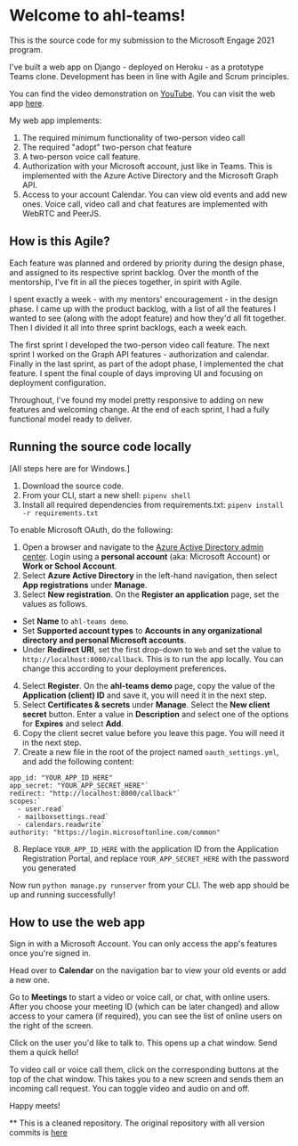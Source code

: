 # Welcome to ahl-teams!
This is the source code for my submission to the Microsoft Engage 2021 program. 

I've built a web app on Django - deployed on Heroku - as a prototype Teams clone. Development has been in line with Agile and Scrum principles. 

You can find the video demonstration on [YouTube](https://youtu.be/1NOJ5IAnoS8).
You can visit the web app [here](https://ahl-teams.herokuapp.com).

My web app implements:
1. The required minimum functionality of two-person video call
2. The required "adopt" two-person chat feature
3. A two-person voice call feature. 
4. Authorization with your Microsoft account, just like in Teams. This is implemented with the Azure Active Directory and the Microsoft Graph API. 
5. Access to your account Calendar. You can view old events and add new ones. 
Voice call, video call and chat features are implemented with WebRTC and PeerJS.


## How is this Agile?
Each feature was planned and ordered by priority during the design phase, and assigned to its respective sprint backlog. Over the month of the mentorship, I've fit in all the pieces together, in spirit with Agile. 

I spent exactly a week - with my mentors' encouragement - in the design phase. I came up with the product backlog, with a list of all the features I wanted to see (along with the adopt feature) and how they'd all fit together. Then I divided it all into three sprint backlogs, each a week each. 

The first sprint I developed the two-person video call feature. The next sprint I worked on the Graph API features - authorization and calendar. Finally in the last sprint, as part of the adopt phase, I implemented the chat feature. I spent the final couple of days improving UI and focusing on deployment configuration. 

Throughout, I've found my model pretty responsive to adding on new features and welcoming change. At the end of each sprint, I had a fully functional model ready to deliver.

## Running the source code locally
[All steps here are for Windows.]
1. Download the source code.
2. From your CLI, start a new shell: `pipenv shell`
3. Install all required dependencies from requirements.txt: `pipenv install -r requirements.txt`

To enable Microsoft OAuth, do the following:
1. Open a browser and navigate to the [Azure Active Directory admin center](https://aad.portal.azure.com/). Login using a **personal account** (aka: Microsoft Account) or **Work or School Account**.
5. Select **Azure Active Directory** in the left-hand navigation, then select **App registrations** under **Manage**.
6. Select  **New registration**. On the  **Register an application**  page, set the values as follows.

-   Set  **Name**  to  `ahl-teams demo`.
-   Set  **Supported account types**  to  **Accounts in any organizational directory and personal Microsoft accounts**.
-   Under  **Redirect URI**, set the first drop-down to  `Web`  and set the value to  `http://localhost:8000/callback`. This is to run the app locally. You can change this according to your deployment preferences.

4. Select **Register**. On the **ahl-teams demo** page, copy the value of the **Application (client) ID** and save it, you will need it in the next step.
5. Select **Certificates & secrets** under **Manage**. Select the **New client secret** button. Enter a value in **Description** and select one of the options for **Expires** and select **Add**.
6. Copy the client secret value before you leave this page. You will need it in the next step.
7.   Create a new file in the root of the project named `oauth_settings.yml`, and add the following content: 
```
app_id: "YOUR_APP_ID_HERE"
app_secret: "YOUR_APP_SECRET_HERE"`
redirect: "http://localhost:8000/callback"`
scopes:`
  - user.read`
  - mailboxsettings.read`
  - calendars.readwrite`
authority: "https://login.microsoftonline.com/common"
```
8. Replace `YOUR_APP_ID_HERE` with the application ID from the Application Registration Portal, and replace `YOUR_APP_SECRET_HERE` with the password you generated

Now run `python manage.py runserver` from your CLI. The web app should be up and running successfully!


## How to use the web app

Sign in with a Microsoft Account. You can only access the app's features once you're signed in.

Head over to **Calendar** on the navigation bar to view your old events or add a new one.

Go to **Meetings** to start a video or voice call, or chat, with online users. After you choose your meeting ID (which can be later changed) and allow access to your camera (if required), you can see the list of online users on the right of the screen.

Click on the user you'd like to talk to. This opens up a chat window. Send them a quick hello!

To video call or voice call them, click on the corresponding buttons at the top of the chat window. This takes you to a new screen and sends them an incoming call request. You can toggle video and audio on and off.

Happy meets!



** This is a cleaned repository. The original repository with all version commits is [here](https://github.com/ahlraf/teams-clone-v2)